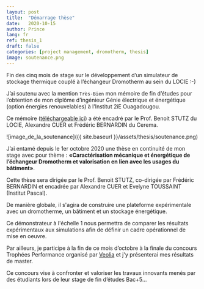 ```yaml
---
layout: post
title:  "Démarrage thèse"
date:   2020-10-15
author: Prince
lang: fr
ref: thesis_1
draft: false
categories: [project management, dromotherm, thesis]
image: soutenance.png
---
```


Fin des cinq mois de stage sur le développement d’un simulateur de stockage thermique couplé à l’échangeur Dromotherm au sein du LOCIE :-)

J’ai soutenu avec la mention `Très-Bien` mon mémoire de fin d’études pour l’obtention de mon diplôme d’ingénieur Génie électrique et énergétique (option énergies renouvelables) à l’Institut 2iE Ouagadougou. 

Ce mémoire ([téléchargeable ici](/assets/downloads/fr/Mémoire_SEVI_Prince_corrigé.pdf)) a été encadré par le Prof. Benoit STUTZ du LOCIE, Alexandre CUER et Frédéric BERNARDIN du Cerema.

![image_de_la_soutenance]({{ site.baseurl }}/assets/thesis/soutenance.png)



J’ai entamé depuis le 1er octobre 2020 une thèse en continuité de mon stage avec pour thème : 
**«Caractérisation mécanique et énergétique de l’échangeur Dromotherm et valorisation en lien avec les usages du bâtiment»**.

Cette thèse sera dirigée par le Prof. Benoit STUTZ, co-dirigée par Frédéric BERNARDIN et encadrée par Alexandre CUER et Evelyne TOUSSAINT (Institut Pascal).

De manière globale, il s'agira de construire une plateforme expérimentale avec un dromotherme, un bâtiment et un stockage énergétique.

Ce démonstrateur à l'échelle 1 nous permettra de comparer les résultats expérimentaux aux simulations afin de définir un cadre opérationnel de mise en oeuvre.

Par ailleurs, je participe à la fin de ce mois d’octobre à la finale du concours Trophées Performance organisé par [Veolia](https://www.veolia.com/fr/carrieres/faire-carriere/concours-trophees-performance) et j'y présenterai mes résultats de master.

Ce concours vise à confronter et valoriser les travaux innovants menés par des étudiants lors de leur stage de fin d’études Bac+5... 
